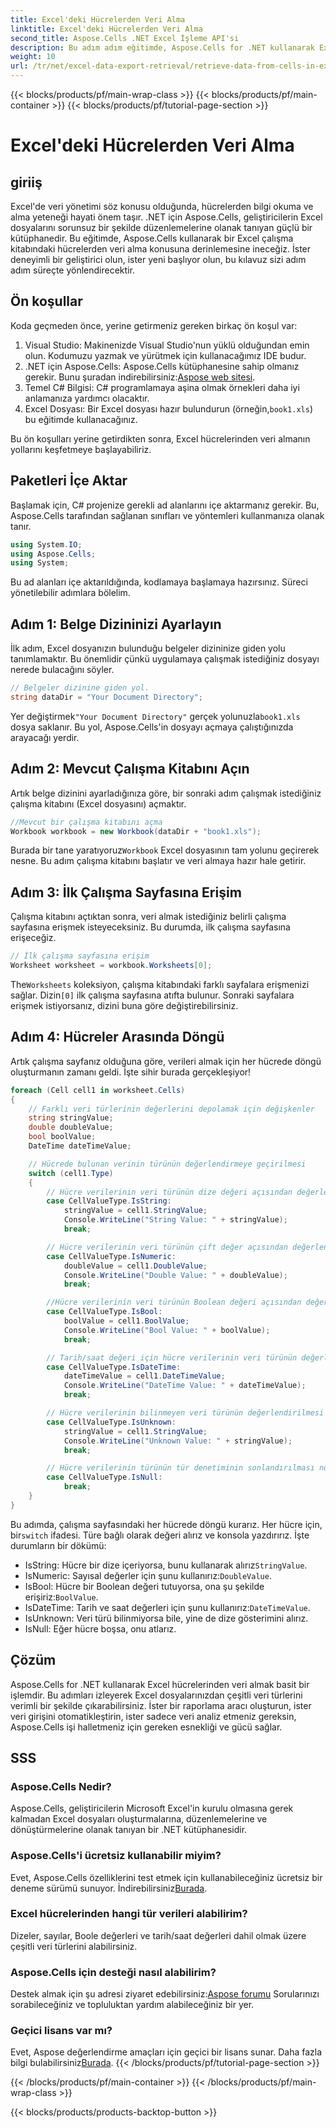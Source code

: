 ```yaml
---
title: Excel'deki Hücrelerden Veri Alma
linktitle: Excel'deki Hücrelerden Veri Alma
second_title: Aspose.Cells .NET Excel İşleme API'si
description: Bu adım adım eğitimde, Aspose.Cells for .NET kullanarak Excel hücrelerinden veri almayı öğrenin. Bu eğitim, hem yeni başlayanlar hem de deneyimli geliştiriciler için mükemmeldir.
weight: 10
url: /tr/net/excel-data-export-retrieval/retrieve-data-from-cells-in-excel/
---
```


{{< blocks/products/pf/main-wrap-class >}}
{{< blocks/products/pf/main-container >}}
{{< blocks/products/pf/tutorial-page-section >}}

# Excel'deki Hücrelerden Veri Alma

## giriiş

Excel'de veri yönetimi söz konusu olduğunda, hücrelerden bilgi okuma ve alma yeteneği hayati önem taşır. .NET için Aspose.Cells, geliştiricilerin Excel dosyalarını sorunsuz bir şekilde düzenlemelerine olanak tanıyan güçlü bir kütüphanedir. Bu eğitimde, Aspose.Cells kullanarak bir Excel çalışma kitabındaki hücrelerden veri alma konusuna derinlemesine ineceğiz. İster deneyimli bir geliştirici olun, ister yeni başlıyor olun, bu kılavuz sizi adım adım süreçte yönlendirecektir.

## Ön koşullar

Koda geçmeden önce, yerine getirmeniz gereken birkaç ön koşul var:

1. Visual Studio: Makinenizde Visual Studio'nun yüklü olduğundan emin olun. Kodumuzu yazmak ve yürütmek için kullanacağımız IDE budur.
2.  .NET için Aspose.Cells: Aspose.Cells kütüphanesine sahip olmanız gerekir. Bunu şuradan indirebilirsiniz:[Aspose web sitesi](https://releases.aspose.com/cells/net/).
3. Temel C# Bilgisi: C# programlamaya aşina olmak örnekleri daha iyi anlamanıza yardımcı olacaktır.
4. Excel Dosyası: Bir Excel dosyası hazır bulundurun (örneğin,`book1.xls`) bu eğitimde kullanacağınız.

Bu ön koşulları yerine getirdikten sonra, Excel hücrelerinden veri almanın yollarını keşfetmeye başlayabiliriz.

## Paketleri İçe Aktar

Başlamak için, C# projenize gerekli ad alanlarını içe aktarmanız gerekir. Bu, Aspose.Cells tarafından sağlanan sınıfları ve yöntemleri kullanmanıza olanak tanır.

```csharp
using System.IO;
using Aspose.Cells;
using System;
```

Bu ad alanları içe aktarıldığında, kodlamaya başlamaya hazırsınız. Süreci yönetilebilir adımlara bölelim.

## Adım 1: Belge Dizininizi Ayarlayın

İlk adım, Excel dosyanızın bulunduğu belgeler dizininize giden yolu tanımlamaktır. Bu önemlidir çünkü uygulamaya çalışmak istediğiniz dosyayı nerede bulacağını söyler.


```csharp
// Belgeler dizinine giden yol.
string dataDir = "Your Document Directory";
```

 Yer değiştirmek`"Your Document Directory"` gerçek yolunuzla`book1.xls` dosya saklanır. Bu yol, Aspose.Cells'in dosyayı açmaya çalıştığınızda arayacağı yerdir.

## Adım 2: Mevcut Çalışma Kitabını Açın

Artık belge dizinini ayarladığınıza göre, bir sonraki adım çalışmak istediğiniz çalışma kitabını (Excel dosyasını) açmaktır.


```csharp
//Mevcut bir çalışma kitabını açma
Workbook workbook = new Workbook(dataDir + "book1.xls");
```

 Burada bir tane yaratıyoruz`Workbook` Excel dosyasının tam yolunu geçirerek nesne. Bu adım çalışma kitabını başlatır ve veri almaya hazır hale getirir.

## Adım 3: İlk Çalışma Sayfasına Erişim

Çalışma kitabını açtıktan sonra, veri almak istediğiniz belirli çalışma sayfasına erişmek isteyeceksiniz. Bu durumda, ilk çalışma sayfasına erişeceğiz.


```csharp
// İlk çalışma sayfasına erişim
Worksheet worksheet = workbook.Worksheets[0];
```

 The`Worksheets` koleksiyon, çalışma kitabındaki farklı sayfalara erişmenizi sağlar. Dizin`[0]` ilk çalışma sayfasına atıfta bulunur. Sonraki sayfalara erişmek istiyorsanız, dizini buna göre değiştirebilirsiniz.

## Adım 4: Hücreler Arasında Döngü

Artık çalışma sayfanız olduğuna göre, verileri almak için her hücrede döngü oluşturmanın zamanı geldi. İşte sihir burada gerçekleşiyor!


```csharp
foreach (Cell cell1 in worksheet.Cells)
{
    // Farklı veri türlerinin değerlerini depolamak için değişkenler
    string stringValue;
    double doubleValue;
    bool boolValue;
    DateTime dateTimeValue;

    // Hücrede bulunan verinin türünün değerlendirmeye geçirilmesi
    switch (cell1.Type)
    {
        // Hücre verilerinin veri türünün dize değeri açısından değerlendirilmesi
        case CellValueType.IsString:
            stringValue = cell1.StringValue;
            Console.WriteLine("String Value: " + stringValue);
            break;

        // Hücre verilerinin veri türünün çift değer açısından değerlendirilmesi
        case CellValueType.IsNumeric:
            doubleValue = cell1.DoubleValue;
            Console.WriteLine("Double Value: " + doubleValue);
            break;

        //Hücre verilerinin veri türünün Boolean değeri açısından değerlendirilmesi
        case CellValueType.IsBool:
            boolValue = cell1.BoolValue;
            Console.WriteLine("Bool Value: " + boolValue);
            break;

        // Tarih/saat değeri için hücre verilerinin veri türünün değerlendirilmesi
        case CellValueType.IsDateTime:
            dateTimeValue = cell1.DateTimeValue;
            Console.WriteLine("DateTime Value: " + dateTimeValue);
            break;

        // Hücre verilerinin bilinmeyen veri türünün değerlendirilmesi
        case CellValueType.IsUnknown:
            stringValue = cell1.StringValue;
            Console.WriteLine("Unknown Value: " + stringValue);
            break;

        // Hücre verilerinin türünün tür denetiminin sonlandırılması null
        case CellValueType.IsNull:
            break;
    }
}
```

 Bu adımda, çalışma sayfasındaki her hücrede döngü kurarız. Her hücre için, bir`switch` ifadesi. Türe bağlı olarak değeri alırız ve konsola yazdırırız. İşte durumların bir dökümü:

-  IsString: Hücre bir dize içeriyorsa, bunu kullanarak alırız`StringValue`.
-  IsNumeric: Sayısal değerler için şunu kullanırız:`DoubleValue`.
-  IsBool: Hücre bir Boolean değeri tutuyorsa, ona şu şekilde erişiriz:`BoolValue`.
-  IsDateTime: Tarih ve saat değerleri için şunu kullanırız:`DateTimeValue`.
- IsUnknown: Veri türü bilinmiyorsa bile, yine de dize gösterimini alırız.
- IsNull: Eğer hücre boşsa, onu atlarız.

## Çözüm

Aspose.Cells for .NET kullanarak Excel hücrelerinden veri almak basit bir işlemdir. Bu adımları izleyerek Excel dosyalarınızdan çeşitli veri türlerini verimli bir şekilde çıkarabilirsiniz. İster bir raporlama aracı oluşturun, ister veri girişini otomatikleştirin, ister sadece veri analiz etmeniz gereksin, Aspose.Cells işi halletmeniz için gereken esnekliği ve gücü sağlar.

## SSS

### Aspose.Cells Nedir?  
Aspose.Cells, geliştiricilerin Microsoft Excel'in kurulu olmasına gerek kalmadan Excel dosyaları oluşturmalarına, düzenlemelerine ve dönüştürmelerine olanak tanıyan bir .NET kütüphanesidir.

### Aspose.Cells'i ücretsiz kullanabilir miyim?  
 Evet, Aspose.Cells özelliklerini test etmek için kullanabileceğiniz ücretsiz bir deneme sürümü sunuyor. İndirebilirsiniz[Burada](https://releases.aspose.com/).

### Excel hücrelerinden hangi tür verileri alabilirim?  
Dizeler, sayılar, Boole değerleri ve tarih/saat değerleri dahil olmak üzere çeşitli veri türlerini alabilirsiniz.

### Aspose.Cells için desteği nasıl alabilirim?  
 Destek almak için şu adresi ziyaret edebilirsiniz:[Aspose forumu](https://forum.aspose.com/c/cells/9) Sorularınızı sorabileceğiniz ve topluluktan yardım alabileceğiniz bir yer.

### Geçici lisans var mı?  
 Evet, Aspose değerlendirme amaçları için geçici bir lisans sunar. Daha fazla bilgi bulabilirsiniz[Burada](https://purchase.aspose.com/temporary-license/).
{{< /blocks/products/pf/tutorial-page-section >}}

{{< /blocks/products/pf/main-container >}}
{{< /blocks/products/pf/main-wrap-class >}}

{{< blocks/products/products-backtop-button >}}
